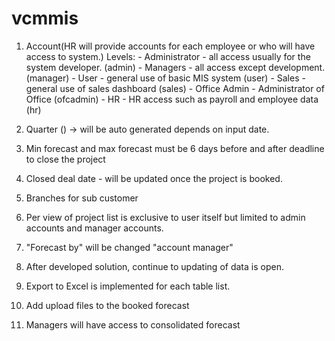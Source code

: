 # vcmmis
1. Account(HR will provide accounts for each employee or who will have access to system.)
    Levels:
        - Administrator - all access usually for the system developer. (admin)
        - Managers - all access except development. (manager)
        - User - general use of basic MIS system (user)
        - Sales - general use of sales dashboard (sales)
        - Office Admin - Administrator of Office (ofcadmin)
        - HR - HR access such as payroll and employee data (hr)


2. Quarter () -> will be auto generated depends on input date.

3. Min forecast and max forecast must be 6 days before and after deadline to close the project

4. Closed deal date - will be updated once the project is booked.

5. Branches for sub customer

6. Per view of project list is exclusive to user itself but limited to admin accounts and manager accounts.

7. "Forecast by" will be changed "account manager"

8. After developed solution, continue to updating of data is open.

9. Export to Excel is implemented for each table list.

10. Add upload files to the booked forecast

11. Managers will have access to consolidated forecast